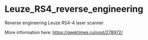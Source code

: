 # Leuze_RS4_reverse_engineering
Reverse engineering Leuze RS4-4 laser scanner

More information here: https://geektimes.ru/post/278972/
